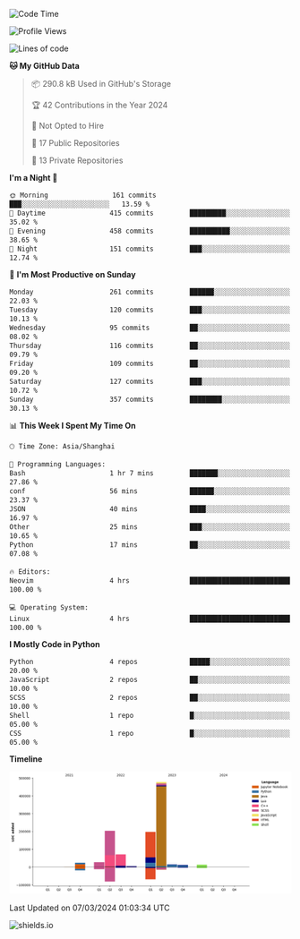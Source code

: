 <!--START_SECTION:waka-->
![Code Time](http://img.shields.io/badge/Code%20Time-378%20hrs%2059%20mins-blue)

![Profile Views](http://img.shields.io/badge/Profile%20Views-0-blue)

![Lines of code](https://img.shields.io/badge/From%20Hello%20World%20I%27ve%20Written-1.1%20million%20lines%20of%20code-blue)

**🐱 My GitHub Data** 

> 📦 290.8 kB Used in GitHub's Storage 
 > 
> 🏆 42 Contributions in the Year 2024
 > 
> 🚫 Not Opted to Hire
 > 
> 📜 17 Public Repositories 
 > 
> 🔑 13 Private Repositories 
 > 
**I'm a Night 🦉** 

```text
🌞 Morning                161 commits         ███░░░░░░░░░░░░░░░░░░░░░░   13.59 % 
🌆 Daytime                415 commits         █████████░░░░░░░░░░░░░░░░   35.02 % 
🌃 Evening                458 commits         ██████████░░░░░░░░░░░░░░░   38.65 % 
🌙 Night                  151 commits         ███░░░░░░░░░░░░░░░░░░░░░░   12.74 % 
```
📅 **I'm Most Productive on Sunday** 

```text
Monday                   261 commits         ██████░░░░░░░░░░░░░░░░░░░   22.03 % 
Tuesday                  120 commits         ███░░░░░░░░░░░░░░░░░░░░░░   10.13 % 
Wednesday                95 commits          ██░░░░░░░░░░░░░░░░░░░░░░░   08.02 % 
Thursday                 116 commits         ██░░░░░░░░░░░░░░░░░░░░░░░   09.79 % 
Friday                   109 commits         ██░░░░░░░░░░░░░░░░░░░░░░░   09.20 % 
Saturday                 127 commits         ███░░░░░░░░░░░░░░░░░░░░░░   10.72 % 
Sunday                   357 commits         ████████░░░░░░░░░░░░░░░░░   30.13 % 
```


📊 **This Week I Spent My Time On** 

```text
🕑︎ Time Zone: Asia/Shanghai

💬 Programming Languages: 
Bash                     1 hr 7 mins         ███████░░░░░░░░░░░░░░░░░░   27.86 % 
conf                     56 mins             ██████░░░░░░░░░░░░░░░░░░░   23.37 % 
JSON                     40 mins             ████░░░░░░░░░░░░░░░░░░░░░   16.97 % 
Other                    25 mins             ███░░░░░░░░░░░░░░░░░░░░░░   10.65 % 
Python                   17 mins             ██░░░░░░░░░░░░░░░░░░░░░░░   07.08 % 

🔥 Editors: 
Neovim                   4 hrs               █████████████████████████   100.00 % 

💻 Operating System: 
Linux                    4 hrs               █████████████████████████   100.00 % 
```

**I Mostly Code in Python** 

```text
Python                   4 repos             █████░░░░░░░░░░░░░░░░░░░░   20.00 % 
JavaScript               2 repos             ██░░░░░░░░░░░░░░░░░░░░░░░   10.00 % 
SCSS                     2 repos             ██░░░░░░░░░░░░░░░░░░░░░░░   10.00 % 
Shell                    1 repo              █░░░░░░░░░░░░░░░░░░░░░░░░   05.00 % 
CSS                      1 repo              █░░░░░░░░░░░░░░░░░░░░░░░░   05.00 % 
```



**Timeline**

![Lines of Code chart](https://raw.githubusercontent.com/kopp4/kopp4/main/assets/bar_graph.png)


 Last Updated on 07/03/2024 01:03:34 UTC
<!--END_SECTION:waka-->
![shields.io](https://img.shields.io/github/commit-activity/w/kopp4/kopp4?color=g&label=abusing%20bot&style=flat-square)
